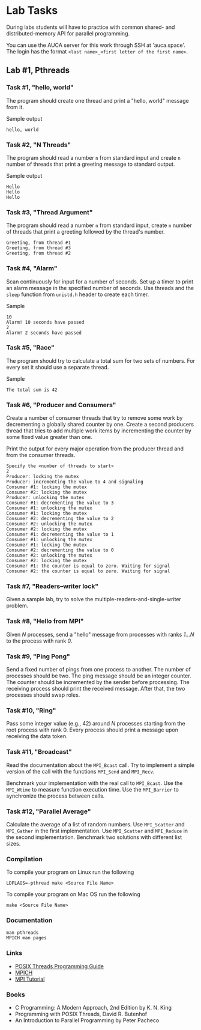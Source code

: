 Lab Tasks
=========

During labs students will have to practice with common shared- and
distributed-memory API for parallel programming.

You can use the AUCA server for this work through SSH at 'auca.space'. The login
has the format `<last name>_<first letter of the first name>`.

## Lab #1, Pthreads

### Task #1, "hello, world"

The program should create one thread and print a "hello, world" message from it.

Sample output

    hello, world

### Task #2, "N Threads"

The program should read a number `n` from standard input and create `n` number of threads that print a greeting message to standard output.

Sample output

    Hello
    Hello
    Hello

### Task #3, "Thread Argument"

The program should read a number `n` from standard input, create `n` number of
threads that print a greeting followed by the thread's number.

    Greeting, from thread #1
    Greeting, from thread #3
    Greeting, from thread #2

### Task #4, "Alarm"

Scan continuously for input for a number of seconds. Set up a timer to print an
alarm message in the specified number of seconds. Use threads and the `sleep`
function from `unistd.h` header to create each timer.

Sample

    10
    Alarm! 10 seconds have passed
    2
    Alarm! 2 seconds have passed

### Task #5, "Race"

The program should try to calculate a total sum for two sets of numbers. For
every set it should use a separate thread.

Sample

    The total sum is 42

### Task #6, "Producer and Consumers"

Create a number of consumer threads that try to remove some work by
decrementing a globally shared counter by one. Create a second producers
thread that tries to add multiple work items by incrementing the
counter by some fixed value greater than one.

Print the output for every major operation from the producer thread
and from the consumer threads.

    Specify the <number of threads to start>
    2
    Producer: locking the mutex
    Producer: incrementing the value to 4 and signaling
    Consumer #1: locking the mutex
    Consumer #2: locking the mutex
    Producer: unlocking the mutex
    Consumer #1: decrementing the value to 3
    Consumer #1: unlocking the mutex
    Consumer #1: locking the mutex
    Consumer #2: decrementing the value to 2
    Consumer #2: unlocking the mutex
    Consumer #2: locking the mutex
    Consumer #1: decrementing the value to 1
    Consumer #1: unlocking the mutex
    Consumer #1: locking the mutex
    Consumer #2: decrementing the value to 0
    Consumer #2: unlocking the mutex
    Consumer #2: locking the mutex
    Consumer #1: the counter is equal to zero. Waiting for signal
    Consumer #2: the counter is equal to zero. Waiting for signal

### Task #7, "Readers–writer lock"

Given a sample lab, try to solve the multiple-readers-and-single-writer problem.

### Task #8, "Hello from MPI"

Given _N_ processes, send a "hello" message from processes with ranks _1...N_ to the process with rank _0_. 

### Task #9, "Ping Pong"

Send a fixed number of pings from one process to another. The number of processes should be two. The ping message should be an integer counter. The counter should be incremented by the sender before processing. The receiving process should print the received message. After that, the two processes should swap roles.

### Task #10, "Ring"

Pass some integer value (e.g., 42) around _N_ processes starting from the root process with rank 0. Every process should print
a message upon receiving the data token.

### Task #11, "Broadcast"

Read the documentation about the `MPI_Bcast` call. Try to implement a simple version of the call with the functions `MPI_Send` and `MPI_Recv`.

Benchmark your implementation with the real call to `MPI_Bcast`. Use the `MPI_Wtime` to measure function execution time. Use the `MPI_Barrier` to synchronize the process between calls.

### Task #12, "Parallel Average"

Calculate the average of a list of random numbers. Use `MPI_Scatter` and `MPI_Gather` in the first implementation. Use `MPI_Scatter` and `MPI_Reduce` in the second implementation. Benchmark two solutions with different list sizes.

### Compilation

To compile your program on Linux run the following

    LDFLAGS=-pthread make <Source File Name>
    
To compile your program on Mac OS run the following

    make <Source File Name>

### Documentation

    man pthreads
    MPICH man pages

### Links

* [POSIX Threads Programming Guide](https://computing.llnl.gov/tutorials/pthreads)
* [MPICH](http://www.mpich.org/static/docs/latest/www)
* [MPI Tutorial](http://mpitutorial.com/tutorials)

### Books

* C Programming: A Modern Approach, 2nd Edition by K. N. King
* Programming with POSIX Threads, David R. Butenhof
* An Introduction to Parallel Programming by Peter Pacheco
